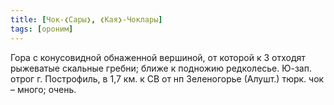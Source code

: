 ```yaml
---
title: [Чок-❮Сары❯, ❮Кая❯-Чоклары]
tags: [ороним]
---
```


Гора с конусовидной обнаженной вершиной, от которой к З отходят рыжеватые
скальные гребни; ближе к подножию редколесье. Ю-зап. отрог г. Построфиль, в 1,7
км. к СВ от нп Зеленогорье (Алушт.) тюрк. чок – много; очень.
